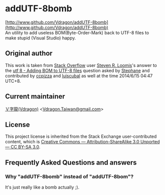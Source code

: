# addUTF-8bomb
[http://www.github.com/Vdragon/addUTF-8bomb](http://www.github.com/Vdragon/addUTF-8bomb)  
An utility to add useless BOM(Byte-Order-Mark) back to UTF-8 files to make stupid (Visual Studio) happy.

## Original author
This work is taken from [Stack Overflow](http://stackoverflow.com) user [Steven R. Loomis](http://stackoverflow.com/users/185799/steven-r-loomis)'s answer to the [utf 8 - Adding BOM to UTF-8 files](http://stackoverflow.com/questions/3127436/adding-bom-to-utf-8-files) question asked by [Stephane](http://stackoverflow.com/users/365392/stephane) and contributed by [ccpizza](http://stackoverflow.com/users/191246/ccpizza) and [luiscubal](http://stackoverflow.com/users/32775/luiscubal) as well at the time 2014/6/15 04:47 UTC+8.

## Current maintainer
[Ｖ字龍(Vdragon)](https://github.com/Vdragon) &lt;<Vdragon.Taiwan@gmail.com>&gt;

## License
This project license is inherited from the Stack Exchange user-contributed content, which is [Creative Commons — Attribution-ShareAlike 3.0 Unported — CC BY-SA 3.0](http://creativecommons.org/licenses/by-sa/3.0/).

## Frequently Asked Questions and answers
### Why "addUTF-8bomb" instead of "addUTF-8bom"?
It's just really like a bomb actually ;).

